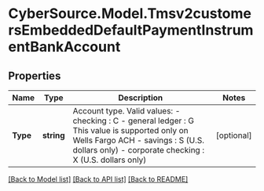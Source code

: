 # CyberSource.Model.Tmsv2customersEmbeddedDefaultPaymentInstrumentBankAccount
## Properties

Name | Type | Description | Notes
------------ | ------------- | ------------- | -------------
**Type** | **string** | Account type.  Valid values:  - checking : C  - general ledger : G This value is supported only on Wells Fargo ACH  - savings : S (U.S. dollars only)  - corporate checking : X (U.S. dollars only)  | [optional] 

[[Back to Model list]](../README.md#documentation-for-models) [[Back to API list]](../README.md#documentation-for-api-endpoints) [[Back to README]](../README.md)

